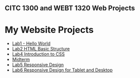 ## CITC 1300 and WEBT 1320 Web Projects

<h1>My Website Projects</h1>

<ul>
    <li><a href="Lab 1/index.html" target="_blank">Lab1 - Hello World</a></li>
    <li><a href="Lab 2/index.html" target="_blank">Lab2 HTML Basic Structure</a></li>
    <li><a href="Lab 4/index.html" target="_blank">Lab4 Introduction to CSS</a></li>
    <li><a href="midterm/index.html" target="_blank">Midterm</a></li>
    <li><a href="Lab 5/index.html" target="_blank">Lab5 Responsive Design</a></li>
    <li><a href="Lab 6/index.html" target="_blank">Lab6 Responsive Design for Tablet and Desktop</a></li>
</ul>



